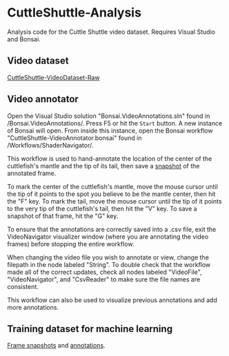 # CuttleShuttle-Analysis
Analysis code for the Cuttle Shuttle video dataset. 
Requires Visual Studio and Bonsai. 

## Video dataset 
[CuttleShuttle-VideoDataset-Raw](https://www.dropbox.com/sh/ep5j63nyx1by4tf/AAAJPIddR6b8YR787KuizMQya?dl=0)

## Video annotator
Open the Visual Studio solution "Bonsai.VideoAnnotations.sln" found in /Bonsai.VideoAnnotations/. Press F5 or hit the `Start` button. 
A new instance of Bonsai will open. From inside this instance, open the Bonsai workflow "CuttleShuttle-VideoAnnotator.bonsai" found in /Workflows/ShaderNavigator/. 

This workflow is used to hand-annotate the location of the center of the cuttlefish's mantle and the tip of its tail, then save a [snapshot](https://www.dropbox.com/sh/hlrvut5y4v0wqau/AABfFOVhv5kH2ZYa_FIozr-Pa?dl=0) of the annotated frame. 

To mark the center of the cuttlefish's mantle, move the mouse cursor until the tip of it points to the spot you believe to be the mantle center, then hit the "F" key. To mark the tail, move the mouse cursor until the tip of it points to the very tip of the cuttlefish's tail, then hit the "V" key. To save a snapshot of that frame, hit the "G" key. 

To ensure that the annotations are correctly saved into a .csv file, exit the VideoNavigator visualizer window (where you are annotating the video frames) before stopping the entire workflow. 

When changing the video file you wish to annotate or view, change the filepath in the node labeled "String". To double check that the workflow made all of the correct updates, check all nodes labeled "VideoFile", "VideoNavigator", and "CsvReader" to make sure the file names are consistent. 

This workflow can also be used to visualize previous annotations and add more annotations. 

## Training dataset for machine learning
[Frame snapshots](https://www.dropbox.com/sh/hlrvut5y4v0wqau/AABfFOVhv5kH2ZYa_FIozr-Pa?dl=0) and [annotations](https://github.com/everymind/CuttleShuttle-Analysis/tree/master/Workflows/ShaderNavigator/annotations).
 
 

